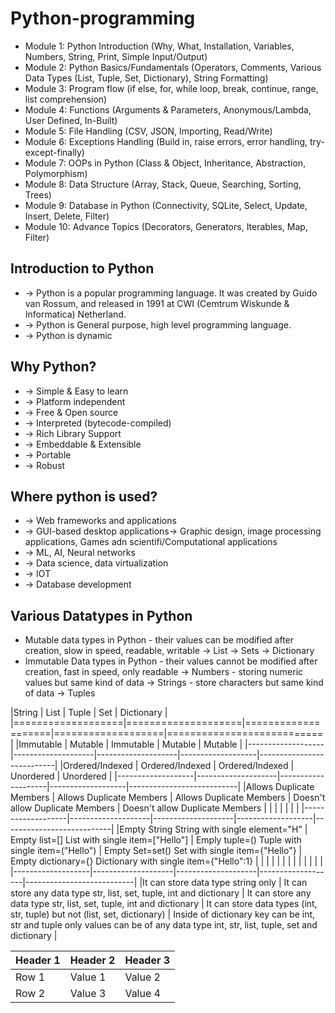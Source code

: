 # Python-programming

* Module 1: Python Introduction (Why, What, Installation, Variables, Numbers, String, Print, Simple Input/Output)
* Module 2: Python Basics/Fundamentals (Operators, Comments, Various Data Types (List, Tuple, Set, Dictionary), String Formatting)
* Module 3: Program flow (if else, for, while loop, break, continue, range, list comprehension)
* Module 4: Functions (Arguments & Parameters, Anonymous/Lambda, User Defined, In-Built)
* Module 5: File Handling (CSV, JSON, Importing, Read/Write)
* Module 6: Exceptions Handling (Build in, raise errors, error handling, try-except-finally)
* Module 7: OOPs in Python (Class & Object, Inheritance, Abstraction, Polymorphism)
* Module 8: Data Structure (Array, Stack, Queue, Searching, Sorting, Trees)
* Module 9: Database in Python (Connectivity, SQLite, Select, Update, Insert, Delete, Filter)
* Module 10: Advance Topics (Decorators, Generators, Iterables, Map, Filter)

## Introduction to Python
* -> Python is a popular programming language. It was created by Guido van Rossum, and released in 1991 at CWI (Cemtrum Wiskunde & Informatica) Netherland.
* -> Python is General purpose, high level programming language.
* -> Python is dynamic

## Why Python?
* -> Simple & Easy to learn
* -> Platform independent
* -> Free & Open source
* -> Interpreted (bytecode-compiled)
* -> Rich Library Support
* -> Embeddable & Extensible
* -> Portable
* -> Robust

## Where python is used?
* -> Web frameworks and applications
* -> GUI-based desktop applications-> Graphic design, image processing applications, Games adn scientifi/Computational applications
* -> ML, AI, Neural networks
* -> Data science, data virtualization
* -> IOT 
* -> Database development

## Various Datatypes in Python
* Mutable data types in Python - their values can be modified after creation, slow in speed, readable, writable
-> List
-> Sets
-> Dictionary
* Immutable Data types in Python - their values cannot be modified after creation, fast in speed, only readable
-> Numbers - storing numeric values but same kind of data
-> Strings - store characters but same kind of data
-> Tuples


|String             |  List              | Tuple              | Set               | Dictionary                |
|===================|====================|====================|===================|===========================|
|Immutable          |  Mutable           | Immutable          | Mutable           | Mutable                   |
|-------------------|--------------------|--------------------|-------------------|---------------------------|
|Ordered/Indexed    |  Ordered/Indexed   | Ordered/Indexed    | Unordered         | Unordered                 |
|-------------------|--------------------|--------------------|-------------------|---------------------------|
|Allows Duplicate Members  |  Allows Duplicate Members  | Allows Duplicate Members   | Doesn't allow Duplicate Members    | Doesn't allow Duplicate Members            |
|            |             |             |  |          |
|-------------------|--------------------|--------------------|-------------------|---------------------------|
|Empty String String with single element="H"       |  Empty list=[] List with single item=["Hello"]    | Emply tuple=() Tuple with single item=("Hello")   | Empty Set=set() Set with single item={"Hello"}  | Empty dictionary={} Dictionary with single item={"Hello":1}      |
| |    |   |    |     |
|        |      |      |     |          |
|-------------------|--------------------|--------------------|-------------------|---------------------------|
|It can store data type string only  |  It can store any data type str, list, set, tuple, int and dictionary | It can store any data type str, list, set, tuple, int and dictionary | It can store data types (int, str, tuple) but not (list, set,  dictionary) | Inside of dictionary key can be int, str and tuple only values can be of any data type int, str, list, tuple, set and dictionary |

| Header 1 | Header 2 | Header 3 |
|----------|----------|----------|
| Row 1    | Value 1  | Value 2  |
| Row 2    | Value 3  | Value 4  |

